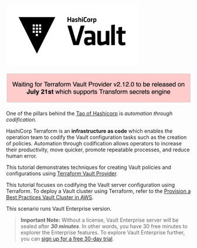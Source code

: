 ![Vault logo](./assets/Vault_Icon_FullColor.png)


![](./assets/warning.png)

One of the pillars behind the [Tao of Hashicorp](https://www.hashicorp.com/tao-of-hashicorp) is _automation through
codification_.

HashiCorp Terraform is an **infrastructure as code** which enables the operation team to codify the Vault configuration tasks such as the creation of policies. Automation through codification allows operators to increase their productivity, move quicker, promote repeatable processes, and reduce human error.

This tutorial demonstrates techniques for creating Vault policies and configurations using [Terraform Vault
Provider](https://www.terraform.io/docs/providers/vault/index.html).


This tutorial focuses on codifying the Vault server configuration using Terraform.  To deploy a Vault cluster using Terraform, refer to the [Provision a Best Practices Vault Cluster in AWS](https://github.com/hashicorp/vault-guides/tree/master/operations/provision-vault/best-practices/terraform-aws).


This scenario runs Vault Enterprise version.

> **Important Note:** Without a license, Vault Enterprise server will be sealed after ***30 minutes***. In other words, you have 30 free minutes to explorer the Enterprise features. To explore Vault Enterprise further, you can [sign up for a free 30-day trial](https://www.hashicorp.com/products/vault/trial).
